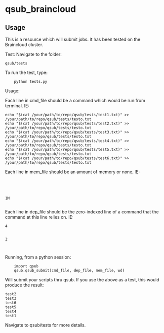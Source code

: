 # qsub_braincloud

## Usage  

This is a resource which will submit jobs. It has been tested on the Braincloud cluster.

Test:
Navigate to the folder:
```
qsub/tests
```

To run the test, type:
    
```
    python tests.py
```

Usage:  
    
Each line in cmd_file should be a command which would be run from terminal. IE:  
```
echo "$(cat /your/path/to/repo/qsub/tests/test1.txt)" >> /your/path/to/repo/qsub/tests/testo.txt  
echo "$(cat /your/path/to/repo/qsub/tests/test2.txt)" >> /your/path/to/repo/qsub/tests/testo.txt  
echo "$(cat /your/path/to/repo/qsub/tests/test3.txt)" >> /your/path/to/repo/qsub/tests/testo.txt  
echo "$(cat /your/path/to/repo/qsub/tests/test4.txt)" >> /your/path/to/repo/qsub/tests/testo.txt  
echo "$(cat /your/path/to/repo/qsub/tests/test5.txt)" >> /your/path/to/repo/qsub/tests/testo.txt  
echo "$(cat /your/path/to/repo/qsub/tests/test6.txt)" >> /your/path/to/repo/qsub/tests/testo.txt  
```

Each line in mem_file should be an amount of memory or none. IE:  
```




1M


```

Each line in dep_file should be the zero-indexed line of a command that the command at this line relies on. IE:
```
4


2



```

Running, from a python session:
```
    import qsub
    qsub.qsub_submit(cmd_file, dep_file, mem_file, wd)
```
Will submit your scripts thru qsub. If you use the above as a test, this would produce the result:
```
test2
test3
test6
test5
test4
test1
```

Navigate to qsub/tests for more details.
